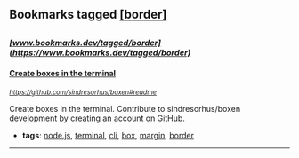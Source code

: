 ## Bookmarks tagged [[border]](https://www.bookmarks.dev/search?q=[border])

_<sup><sup>[www.bookmarks.dev/tagged/border](https://www.bookmarks.dev/tagged/border)</sup></sup>_
---
#### [Create boxes in the terminal](https://github.com/sindresorhus/boxen#readme)
_<sup>https://github.com/sindresorhus/boxen#readme</sup>_

Create boxes in the terminal. Contribute to sindresorhus/boxen development by creating an account on GitHub.
* **tags**: [node.js](../tagged/node.js.md), [terminal](../tagged/terminal.md), [cli](../tagged/cli.md), [box](../tagged/box.md), [margin](../tagged/margin.md), [border](../tagged/border.md)
---
